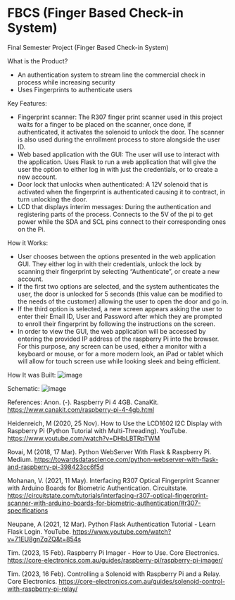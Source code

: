 # FBCS (Finger Based Check-in System)
Final Semester Project (Finger Based Check-in System)

What is the Product?
- An authentication system to stream line the commercial check in process while increasing security
- Uses Fingerprints to authenticate users

Key Features:
- Fingerprint scanner: The R307 finger print scanner used in this project waits for a finger to be placed on the scanner, once done, if authenticated, it activates the solenoid to unlock the door. The scanner is also used during the enrollment process to store alongside the user ID.
- Web based application with the GUI: The user will use to interact with the application. Uses Flask to run a web application that will give the user the option to either log in with just the credentials, or to create a new account.
- Door lock that unlocks when authenticated: A 12V solenoid that is activated when the fingerprint is authenticated causing it to contract, in turn unlocking the door. 
- LCD that displays interim messages: During the authentication and registering parts of the process. Connects to the 5V of the pi to get power while the SDA and SCL pins connect to their corresponding ones on the Pi.

How it Works:
- User chooses between the options presented in the web application GUI. They either log in with their credentials, unlock the lock by scanning their fingerprint by selecting “Authenticate”, or create a new account.
- If the first two options are selected, and the system authenticates the user, the door is unlocked for 5 seconds (this value can be modified to the needs of the customer) allowing the user to open the door and go in.
- If the third option is selected, a new screen appears asking the user to enter their Email ID, User and Password after which they are prompted to enroll their fingerprint by following the instructions on the screen.
- In order to view the GUI, the web application will be accessed by entering the provided IP address of the raspberry Pi into the browser. For this purpose, any screen can be used, either a monitor with a keyboard or mouse, or for a more modern look, an iPad or tablet which will allow for touch screen use while looking sleek and being efficient. 

How It was Built:
![image](https://github.com/FishmandemCode/FBCS/assets/106996740/b84b8e40-93aa-4154-884e-662c140c117b)

Schematic:
![image](https://github.com/FishmandemCode/FBCS/assets/106996740/20af741a-706d-4755-9f0c-666432edd6c9)

References:
Anon. (-). Raspberry Pi 4 4GB. CanaKit.
https://www.canakit.com/raspberry-pi-4-4gb.html

Heidenreich, M (2020, 25 Nov). How to Use the LCD1602 I2C Display with Raspberry Pi (Python Tutorial with Multi-Threading). YouTube.
https://www.youtube.com/watch?v=DHbLBTRpTWM

Rovai, M (2018, 17 Mar). Python WebServer With Flask & Raspberry Pi. Medium.
https://towardsdatascience.com/python-webserver-with-flask-and-raspberry-pi-398423cc6f5d

Mohanan, V. (2021, 11 May). Interfacing R307 Optical Fingerprint Scanner with Arduino Boards for Biometric Authentication. Circuitstate.
https://circuitstate.com/tutorials/interfacing-r307-optical-fingerprint-scanner-with-arduino-boards-for-biometric-authentication/#r307-specifications

Neupane, A (2021, 12 Mar). Python Flask Authentication Tutorial - Learn Flask Login. YouTube.
https://www.youtube.com/watch?v=71EU8gnZqZQ&t=854s

Tim. (2023, 15 Feb). Raspberry Pi Imager - How to Use. Core Electronics.
https://core-electronics.com.au/guides/raspberry-pi/raspberry-pi-imager/

Tim. (2023, 16 Feb). Controlling a Solenoid with Raspberry Pi and a Relay. Core Electronics.
https://core-electronics.com.au/guides/solenoid-control-with-raspberry-pi-relay/










